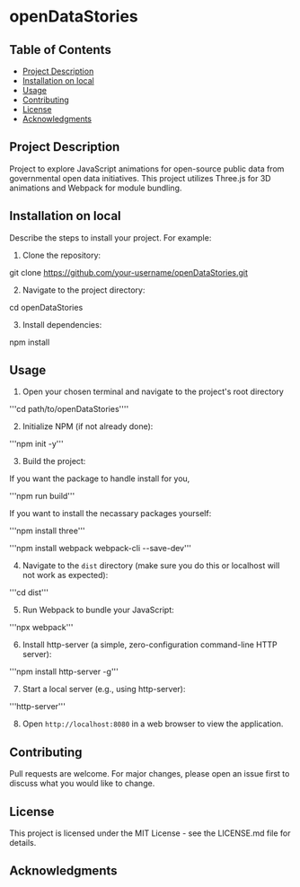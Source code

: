 # openDataStories

## Table of Contents
- [Project Description](#project-description)
- [Installation on local](#installation-on-local)
- [Usage](#usage)
- [Contributing](#contributing)
- [License](#license)
- [Acknowledgments](#acknowledgments)

## Project Description
Project to explore JavaScript animations for open-source public data from governmental open data initiatives. This project utilizes Three.js for 3D animations and Webpack for module bundling.

## Installation on local
Describe the steps to install your project. For example:
1. Clone the repository:

git clone https://github.com/your-username/openDataStories.git

2. Navigate to the project directory:

cd openDataStories

3. Install dependencies:

npm install

## Usage

1. Open your chosen terminal and navigate to the project's root directory

'''cd path/to/openDataStories''''

2. Initialize NPM (if not already done):

'''npm init -y'''

3. Build the project:

If you want the package to handle install for you,

'''npm run build'''

If you want to install the necassary packages yourself:

'''npm install three'''

'''npm install webpack webpack-cli --save-dev'''

4. Navigate to the `dist` directory (make sure you do this or localhost will not work as expected):

'''cd dist'''

5. Run Webpack to bundle your JavaScript:

'''npx webpack'''

6. Install http-server (a simple, zero-configuration command-line HTTP server):

'''npm install http-server -g'''

7. Start a local server (e.g., using http-server):

'''http-server'''

8. Open `http://localhost:8080` in a web browser to view the application.


## Contributing

Pull requests are welcome. For major changes, please open an issue first to discuss what you would like to change.

## License

This project is licensed under the MIT License - see the LICENSE.md file for details.

## Acknowledgments